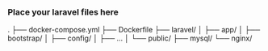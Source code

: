 ### Place your laravel files here

.
├── docker-compose.yml
├── Dockerfile
├── laravel/
│   ├── app/
│   ├── bootstrap/
│   ├── config/
│   ├── ...
│   └── public/
├── mysql/
└── nginx/

